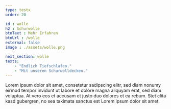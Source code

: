```yaml
---
type: testx
order: 20

id : wolle
h2 : Schurwolle
btnText : Mehr Erfahren
btnUrl : /wolle
external: false
image : ./assets/wolle.png

next_section: wolle
texts:
    - "Endlich Tiefschlafen."
    - "Mit unseren Schurwolldecken."
---
```

Lorem ipsum dolor sit amet, consetetur sadipscing elitr, sed diam nonumy eirmod tempor invidunt ut labore et dolore magna aliquyam erat, sed diam voluptua. At vero eos et accusam et justo duo dolores et ea rebum. Stet clita kasd gubergren, no sea takimata sanctus est Lorem ipsum dolor sit amet. 